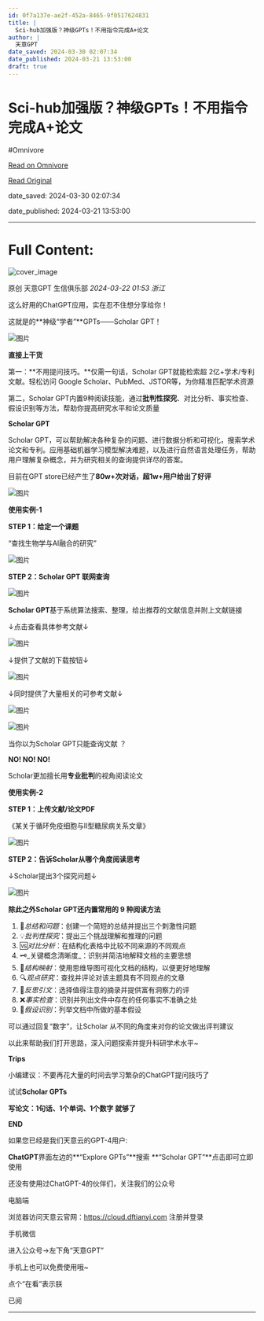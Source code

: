 ```yaml
---
id: 0f7a137e-ae2f-452a-8465-9f0517624831
title: |
  Sci-hub加强版？神级GPTs！不用指令完成A+论文
author: |
  天意GPT
date_saved: 2024-03-30 02:07:34
date_published: 2024-03-21 13:53:00
draft: true
---
```


# Sci-hub加强版？神级GPTs！不用指令完成A+论文
#Omnivore

[Read on Omnivore](https://omnivore.app/me/https-mp-weixin-qq-com-s-r-ro-vp-2-c-6-a-6-pebne-nm-5315-a-18e8df85c9d)

[Read Original](https://mp.weixin.qq.com/s/RRoVP2c6a6pebneNM5315A)

date_saved: 2024-03-30 02:07:34

date_published: 2024-03-21 13:53:00

--- 

# Full Content: 

![cover_image](https://proxy-prod.omnivore-image-cache.app/0x0,sGvKzfegZ4eO0Gj_JdScBL8Kwcl5CF1xd8ZxVAmafCIU/https://mmbiz.qpic.cn/mmbiz_jpg/o9IDKMS8Z5ChRcUDeT9kUzyHPs0DfsbQvSPvlHxFhItukrYQibRw3Fw0KZNOzcY7pm1IibNNzPxVy7khFgMdTT2w/0?wx_fmt=jpeg) 

原创  天意GPT  生信俱乐部 _2024-03-22 01:53_ _浙江_ 

这么好用的ChatGPT应用，实在忍不住想分享给你！

这就是的**神级“学者”**GPTs——Scholar GPT！

![图片](https://proxy-prod.omnivore-image-cache.app/0x0,sAeRgUNQynz1FsAjzromDlbXcANN2mDpP47KUEbkkSuw/https://mmbiz.qpic.cn/mmbiz_png/o9IDKMS8Z5ChRcUDeT9kUzyHPs0DfsbQ1pvxo7rzXcV2Jm2ljY3q0YvibnAwY3kjpR4pw18lOwZpraAibCCiahhhA/640?wx_fmt=png&from=appmsg)

**直接上干货**

第一：**不用提问技巧。**仅需一句话，Scholar GPT就能检索超 2亿+学术/专利文献。轻松访问 Google Scholar、PubMed、JSTOR等，为你精准匹配学术资源

第二，Scholar GPT内置9种阅读技能，通过**批判性探究**、对比分析、事实检查、假设识别等方法，帮助你提高研究水平和论文质量

**Scholar GPT**  

Scholar GPT，可以帮助解决各种复杂的问题、进行数据分析和可视化，搜索学术论文和专利。应用基础机器学习模型解决难题，以及进行自然语言处理任务，帮助用户理解复杂概念，并为研究相关的查询提供详尽的答案。

目前在GPT store已经产生了**80w+**次对话，超**1w+**用户给出了**好评**

![图片](https://proxy-prod.omnivore-image-cache.app/0x0,sb9fbQj7Og2e5EYIceuu3R4bDvZpOiqbHnGcz3hAE5t0/https://mmbiz.qpic.cn/mmbiz_png/o9IDKMS8Z5ChRcUDeT9kUzyHPs0DfsbQJTLeEjQSbHFlq3Piab7HPP1R439KvcT0Cm8FylWiaxib668pkGoXZO8BA/640?wx_fmt=png&from=appmsg)

**使用实例-1**  

**STEP 1：给定一个课题**  

“查找生物学与AI融合的研究”  

![图片](https://proxy-prod.omnivore-image-cache.app/0x0,sZJi9AK9xsjIL3AxOpb4h2jhU1BXEGOiLvah68yFBBiY/https://mmbiz.qpic.cn/mmbiz_png/o9IDKMS8Z5ChRcUDeT9kUzyHPs0DfsbQMeYV1ic9gL6BXZc59eA7cHTkZVTXfEk03kXribKtKMXGSJqfyzPptgog/640?wx_fmt=png&from=appmsg)

**STEP 2：Scholar GPT 联网查询**

![图片](https://proxy-prod.omnivore-image-cache.app/0x0,sC9LVBaXTDwDnOQwtT3edZQ7aVBSUwHCvYFgiA5eETlw/https://mmbiz.qpic.cn/mmbiz_png/o9IDKMS8Z5ChRcUDeT9kUzyHPs0DfsbQtia3K4GfHyj3ML3p3YWRCMwu8ibSV9dhweQqnoNqbMo45mic5IBFT1fag/640?wx_fmt=png&from=appmsg)

**Scholar GPT**基于系统算法搜索、整理，给出推荐的文献信息并附上文献链接

↓点击查看具体参考文献↓

![图片](https://proxy-prod.omnivore-image-cache.app/0x0,s_H18rqECXPC6FmP-nUUeMyH-ipcu8xE8xq9wqfBwHao/https://mmbiz.qpic.cn/mmbiz_png/o9IDKMS8Z5ChRcUDeT9kUzyHPs0DfsbQ9w8RQHcTRedfHLcLc8ojOFLSBwCBU8TIcrRKGGYdhp1jL5PsZxrbqA/640?wx_fmt=png&from=appmsg)

↓提供了文献的下载按钮↓  

![图片](https://proxy-prod.omnivore-image-cache.app/0x0,sj7K9r_6ExeepGzI4wADJECB7N3sIVegHX8qUnY_mDtU/https://mmbiz.qpic.cn/mmbiz_jpg/o9IDKMS8Z5ChRcUDeT9kUzyHPs0DfsbQKlvPXqLS3oaalObbOhLjB4DAconDPFjb7kJU8rgMBg9eL9HpLnb2Eg/640?wx_fmt=jpeg)

↓同时提供了大量相关的可参考文献↓

![图片](https://proxy-prod.omnivore-image-cache.app/0x0,sZ4X5bMThJvVHZKNtmTVLVGRthhJL_WE15D1jRgCfcCM/https://mmbiz.qpic.cn/mmbiz_png/o9IDKMS8Z5ChRcUDeT9kUzyHPs0DfsbQLZotmlegywhPtWM10NBrIchRVy0zZRxx5ueZkrRpbGkPC8Z1aAgiaibg/640?wx_fmt=png&from=appmsg)

![图片](https://proxy-prod.omnivore-image-cache.app/0x0,sm9b8OR9It2wXtLEHOHzI11XqWM1sTa3v-3KS6hjXy0M/https://mmbiz.qpic.cn/mmbiz_jpg/rrbZLC2ibIgtgV382cFCwmibpHFT7jndu1ibEDpFia0dzsjETHdt0HFzYlVRnHIaumpf3QyVos7giadDicqSku9zOEibw/640?wx_fmt=jpeg&mpa-referer=none "金属质感分割线")

当你以为Scholar GPT只能查询文献 ？

**NO! NO! NO!**

Scholar更加擅长用**专业批判**的视角阅读论文

**使用实例-2**  

**STEP 1：上传文献/论文PDF**

 《某关于循环免疫细胞与Ⅱ型糖尿病关系文章》

![图片](https://proxy-prod.omnivore-image-cache.app/0x0,s_cuBqGsg-03SkZ8q2lb5i8NoaJXd5PmrpbkDX8bDQzY/https://mmbiz.qpic.cn/mmbiz_png/o9IDKMS8Z5ChRcUDeT9kUzyHPs0DfsbQweUqlYibiaNq6Wibj9ER8WhtqlSqicoRibk3mSTWdPv9KOysrrTQCNtDIOA/640?wx_fmt=png&from=appmsg)

**STEP 2：告诉Scholar从哪个角度阅读思考**

↓Scholar提出3个探究问题↓

![图片](https://proxy-prod.omnivore-image-cache.app/0x0,s1uAg8yBS3lGo1DMy_rTRSf6ghk8qxeGywjDyMJ7z2xA/https://mmbiz.qpic.cn/mmbiz_png/o9IDKMS8Z5ChRcUDeT9kUzyHPs0DfsbQ2tFx2QSVuFQeFS2vh820oPk8TOUmKXe4HesmXcbGv8licYROUPbG21Q/640?wx_fmt=png&from=appmsg)

**除此之外Scholar GPT还内置常用的 9 种阅读方法**

1. 📜_总结和问题_：创建一个简短的总结并提出三个刺激性问题
2. 💡_批判性探究_：提出三个挑战理解和推理的问题
3. 🆚_对比分析_：在结构化表格中比较不同来源的不同观点
4. 🗝️_关键概念清晰度_：识别并简洁地解释文档的主要思想
5. 🧠_结构映射_：使用思维导图可视化文档的结构，以便更好地理解
6. 🔍_观点研究_：查找并评论对该主题具有不同观点的文章
7. 💬_反思引文_：选择值得注意的摘录并提供富有洞察力的评
8. ❌_事实检查_：识别并列出文件中存在的任何事实不准确之处
9. 🧐_假设识别_：列举文档中所做的基本假设

可以通过回复“数字”，让Scholar 从不同的角度来对你的论文做出评判建议

以此来帮助我们打开思路，深入问题探索并提升科研学术水平\~

**Trips**

小编建议：不要再花大量的时间去学习繁杂的ChatGPT提问技巧了

试试**Scholar GPTs**

**写论文：1句话、1个单词、1个数字 就够了**

**END**

  
如果您已经是我们天意云的GPT-4用户:

**ChatGPT**界面左边的**“Explore GPTs”**搜索 **“Scholar GPT”**点击即可立即使用

还没有使用过ChatGPT-4的伙伴们，关注我们的公众号

电脑端  

浏览器访问天意云官网：https://cloud.dftianyi.com 注册并登录

手机微信

进入公众号→左下角“天意GPT”

手机上也可以免费使用哦\~

点个“在看”表示朕

已阅

---

